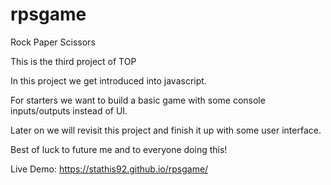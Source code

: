 # rpsgame
Rock Paper Scissors

This is the third project of TOP

In this project we get introduced into javascript.

For starters we want to build a basic game with some console inputs/outputs instead of UI.

Later on we will revisit this project and finish it up with some 
user interface.

Best of luck to future me and to everyone doing this!

Live Demo:
https://stathis92.github.io/rpsgame/